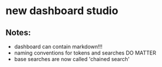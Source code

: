 # new dashboard studio

## Notes:
* dashboard can contain markdown!!!
* naming conventions for tokens and searches DO MATTER
* base searches are now called 'chained search'

